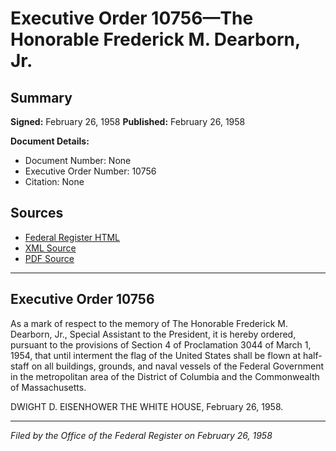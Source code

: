 # Executive Order 10756—The Honorable Frederick M. Dearborn, Jr.

## Summary

**Signed:** February 26, 1958
**Published:** February 26, 1958

**Document Details:**
- Document Number: None
- Executive Order Number: 10756
- Citation: None

## Sources
- [Federal Register HTML](https://www.presidency.ucsb.edu/documents/executive-order-10756-the-honorable-frederick-m-dearborn-jr)
- [XML Source](None)
- [PDF Source](None)

---

## Executive Order 10756

As a mark of respect to the memory of The Honorable Frederick M. Dearborn, Jr., Special Assistant to the President, it is hereby ordered, pursuant to the provisions of Section 4 of Proclamation 3044 of March 1, 1954, that until interment the flag of the United States shall be flown at half-staff on all buildings, grounds, and naval vessels of the Federal Government in the metropolitan area of the District of Columbia and the Commonwealth of Massachusetts.

DWIGHT D. EISENHOWER
THE WHITE HOUSE,
February 26, 1958.

---

*Filed by the Office of the Federal Register on February 26, 1958*
